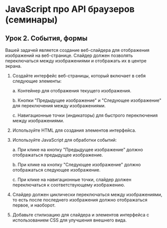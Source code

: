 # JavaScript про API браузеров (семинары)

## Урок 2. События, формы

Вашей задачей является создание веб-слайдера для отображения изображений на веб-странице.
Слайдер должен позволять переключаться между изображениями и отображать их в центре экрана.

1. Создайте интерфейс веб-страницы, который включает в себя следующие элементы:

    a. Контейнер для отображения текущего изображения.

    b. Кнопки "Предыдущее изображение" и "Следующее изображение" для переключения между изображениями.

    c. Навигационные точки (индикаторы) для быстрого переключения между изображениями.

2. Используйте HTML для создания элементов интерфейса.

3. Используйте JavaScript для обработки событий:

    a. При клике на кнопку "Предыдущее изображение" должно отображаться предыдущее изображение.

    b. При клике на кнопку "Следующее изображение" должно отображаться следующее изображение.

    c. При клике на навигационные точки, слайдер должен переключаться к соответствующему изображению.

4. Слайдер должен циклически переключаться между изображениями,
   то есть после последнего изображения должно отображаться первое, и наоборот.

5. Добавьте стилизацию для слайдера и элементов интерфейса с использованием CSS для улучшения внешнего вида.
